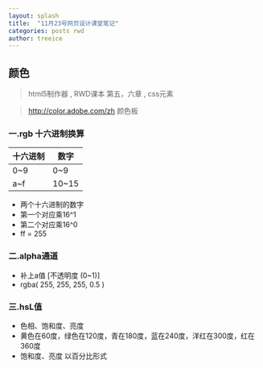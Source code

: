 ```yaml
---
layout: splash
title:  "11月23号网页设计课堂笔记"
categories: posts rwd
author: treeice
---
```

## 颜色
 > html5制作器 ,  RWD课本 第五，六章 ,  css元素
 
 > http://color.adobe.com/zh 颜色板

###  一.rgb 十六进制换算

十六进制|数字
-|-
0~9|0~9
a~f|10~15
 
 - 两个十六进制的数字
 - 第一个对应乘16^1
 - 第二个对应乘16^0
 - ff = 255
 
### 二.alpha通道
  
  - 补上a值 [不透明度 (0~1)]
  - rgba(  255, 255, 255, 0.5 )

  
### 三.hsL值

 - 色相、饱和度、亮度
 - 黄色在60度，绿色在120度，青在180度，蓝在240度，洋红在300度，红在360度			
 - 饱和度、亮度 以百分比形式
